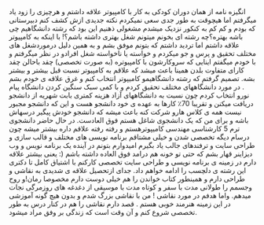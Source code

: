 <html lang="en">
<head>
    <meta charset="UTF-8">
    <meta name="viewport"
          content="width=device-width, user-scalable=no, initial-scale=1.0, maximum-scale=1.0, minimum-scale=1.0">
    <meta http-equiv="X-UA-Compatible" content="ie=edge">
    <title>SOP</title>
    <link rel="stylesheet" href="style.css">

</head>
<body>
<div>
    <span>انگيزه نامه</span>
    <span> از همان دوران کودکی به کار با کامپیوتر علاقه داشتم و هرچیزی را زود یاد میگرفتم اما هیچوقت به طور جدی سعی نمیکردم نکته جدیدی ازش کشف کنم
دبیرستانی که بودم و کم کم به کنکور نزدیک میشدم مشغولی ذهنیم این بود که رشته دانشگاهیم چی باشه بهتره؟چه رشته ای بخونم میتونم شغل بهتری داشته باشم؟! 
با اینکه به کامپیوتر علاقه داشتم اما تردید داشتم که بتونم موفق بشم و به همین دلیل
درموردشغل های مختلف تحقیق و پرس و جو میکردم و خواسته یا ناخواسته شغل افرادو در نظر میگرفتم و با خودم میگفتم اینایی که 
سروکارشون با کامپیوتره (به صورت تخصصی) چقد باحالن چقد کارای متفاوت بلدن همینا باعث میشد که علاقم به کامپیوتر نسبت قبل بیشتر و بیشتر بشه.
تصمیم گرفتم که رشته دانشگاهیمو کامیپوتر انتخاب کنم و غرق علاقه ی خودم بشم . در مورد دانشگاههای مختلف تحقیق کردم و با کمی سبک سنگین کردن 
 دانشگاه پیام نورو انتخاب کردم چون نسبت به دانشگاههای آزاد هزینه
کمتری بابت شهریه از دانشجو دریافت میکنن و تقریبا 70٪ کارها به عهده ی خود دانشجو هست و این که دانشجو مجبور نیست همه ی کلاس هارو شرکت کنه
 باعث میشه که دانشجو خودش پیگیر درسهاش باشه و برای من که
 یک دانشجوی شاغل هستم فوق العادست.
در حال حاضر دانشجوی ترم 5 کارشناسی مهندسی کامیپوترهستم و رفته رفته علاقم داره بیشتر میشه چون درسام دیگه تخصصی شدن و
 خیلی مشتاقم برنامه نویسی های مختلف و قالب سازی و طراحی سایت و ترفندهای جالب یاد بگیرم
 امیدوارم بتونم در آینده یک برنامه نویس و وب دیزاینر قهار بشم که حتی تو خونه هم درامد فوق العاده داشته باشم (: 
یعنی بیشتر علاقه دارم در زمینه ی برنامه نویسی و طراحی سایت تخصصی کارکنم
با اشتیاق کامل تا دکتری این رشته ی دلچسب را ادامه خواهم داد.
جدای ازتحصیل علاقه ی شدیدی به نقاشی و طراحی دارم و همینطور کتاب خواندن را هم خیلی دوست دارم مخصوصا رمان!و
 روح وجسمم را طولانی مدت با سفر و کوتاه مدت با موسیقی از دغدغه های روزمرگی نجات میدهم.
واما هدفم در مورد نقاشی ! من با نقاشی بزرگ شدم و بدون هیچ گونه آموزشی در این زمینه هنرمند خوبی هستم .
قصد دارم نقاشی را هم در کنار درس به طور تخصصی شروع کنم و آن وقت است که زندگی بر وفق مراد میشود.

       
</span>
</div>
</body>

